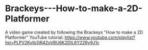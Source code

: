 # Brackeys---How-to-make-a-2D-Platformer
 A video game created by following the Brackeys "How to make a 2D Platformer" YouTube tutorial:  https://www.youtube.com/playlist?list=PLPV2KyIb3jR42oVBU6K2DIL6Y22Ry9J1c
